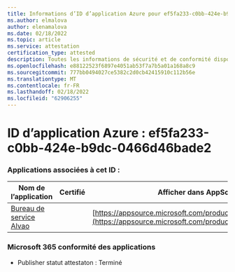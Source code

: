 ```yaml
---
title: Informations d’ID d’application Azure pour ef5fa233-c0bb-424e-b9dc-0466d46bade2
ms.author: elmalova
author: elenamalova
ms.date: 02/18/2022
ms.topic: article
ms.service: attestation
certification_type: attested
description: Toutes les informations de sécurité et de conformité disponibles pour ef5fa233-c0bb-424e-b9dc-0466d46bade2.
ms.openlocfilehash: e88122523f6897e4051ab53f7a7b5a01a168a8c9
ms.sourcegitcommit: 777bb0494027ce5382c2d0cb42415910c112b56e
ms.translationtype: MT
ms.contentlocale: fr-FR
ms.lasthandoff: 02/18/2022
ms.locfileid: "62906255"
---
```

# <a name="azure-app-id-ef5fa233-c0bb-424e-b9dc-0466d46bade2"></a>ID d’application Azure : ef5fa233-c0bb-424e-b9dc-0466d46bade2


### <a name="apps-associated-with-this-id"></a>Applications associées à cet ID :
| **Nom de l’application** | **Certifié** | **Afficher dans AppSource** |
|--------------|---------------|-----------------------|
| [Bureau de service Alvao](https://docs.microsoft.com/microsoft-365-app-certification/forward/WA200002488) |  | [https://appsource.microsoft.com/product/office/WA200002488](https://appsource.microsoft.com/product/office/WA200002488) |

### <a name="microsoft-365-app-compliance-status"></a>Microsoft 365 conformité des applications
- Publisher statut attestaton : Terminé
